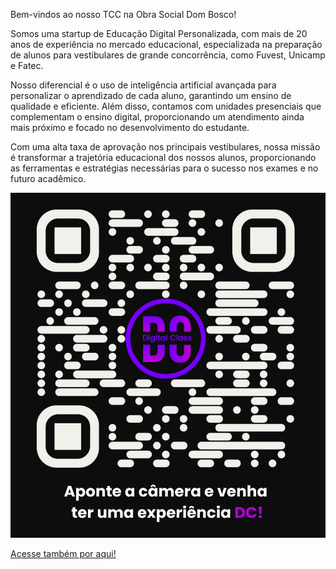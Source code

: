 Bem-vindos ao nosso TCC na Obra Social Dom Bosco!

Somos uma startup de Educação Digital Personalizada, com mais de 20 anos de experiência no mercado educacional, especializada na preparação de alunos para vestibulares de grande concorrência, como Fuvest, Unicamp e Fatec.

Nosso diferencial é o uso de inteligência artificial avançada para personalizar o aprendizado de cada aluno, garantindo um ensino de qualidade e eficiente. Além disso, contamos com unidades presenciais que complementam o ensino digital, proporcionando um atendimento ainda mais próximo e focado no desenvolvimento do estudante.

Com uma alta taxa de aprovação nos principais vestibulares, nossa missão é transformar a trajetória educacional dos nossos alunos, proporcionando as ferramentas e estratégias necessárias para o sucesso nos exames e no futuro acadêmico.

<img src="imagens/QR-CODE.png" alt="QR-CODE">


<a href="https://christianmoreira98.github.io/TCC---Digital-Class/home.html">Acesse também por aqui!</a>